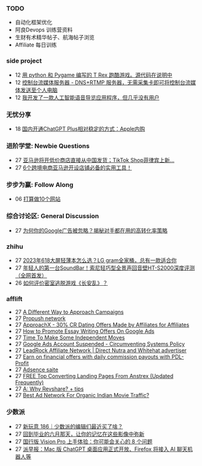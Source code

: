 ### TODO
-  自动化框架优化
-  阿良Devops 训练营资料
-  生财有术精华帖子、航海帖子浏览
-  Affiliate 每日训练

### side project
<!-- sideproject:START -->
-  12 [用 python 和 Pygame 编写的 T Rex 跑酷游戏。源代码在说明中](https://www.youtube.com/watch?v=pZySIXSelCA)
-  12 [控制台流媒体服务器 - DNS+RTMP 服务器，无需采集卡即可将控制台流媒体发送至个人电脑](https://github.com/Aioros/console-streaming-server)
-  12 [我开发了一款人工智能语音导览应用程序，但几乎没有用户](https://www.reddit.com/r/SideProject/comments/18gpp0e/ive_built_an_ai_audio_tour_app_but_have_almost_no/)<!-- sideproject:END -->


### 无忧分享
<!-- ruyo:START -->
-  18 [国内开通ChatGPT Plus相对稳定的方式：Apple内购](https://51.ruyo.net/18681.html)<!-- ruyo:END -->

### 进阶学堂: Newbie Questions
<!-- advertcn1:START -->
-  27 [亚马逊将开低价商店直接从中国发货；TikTok Shop菲律宾上新...](https://www.advertcn.com/thread-115511-1-1.html)
-  27 [6个跨境电商亚马逊开设店铺必备的实用工具！](https://www.advertcn.com/thread-115509-1-1.html)<!-- advertcn1:END -->

### 步步为赢: Follow Along
<!-- advertcn2:START -->
-  06 [打算做10个网站](https://www.advertcn.com/thread-115247-1-1.html)<!-- advertcn2:END -->

### 综合讨论区: General Discussion
<!-- advertcn3:START -->
-  27 [为何你的Google广告被忽略？揭秘对手都在用的高转化率策略](https://www.advertcn.com/thread-115514-1-1.html)<!-- advertcn3:END -->


### zhihu
<!-- zhihu:START -->
-  27 [2023年618大屏轻薄本怎么选？LG gram全家桶，总有一款适合你](http://zhuanlan.zhihu.com/p/632641888?utm_campaign=rss&utm_medium=rss&utm_source=rss&utm_content=title)
-  27 [年轻人的第一台SoundBar！索尼轻巧型全景声回音壁HT-S2000深度评测（全网首发）](http://zhuanlan.zhihu.com/p/630990296?utm_campaign=rss&utm_medium=rss&utm_source=rss&utm_content=title)
-  26 [如何评价密室逃脱游戏《长安乱》？](http://www.zhihu.com/question/563950552/answer/3045961312?utm_campaign=rss&utm_medium=rss&utm_source=rss&utm_content=title)<!-- zhihu:END -->

### afflift
<!-- afflift:START -->
-  27 [A Different Way to Approach Campaigns](https://afflift.com/f/threads/a-different-way-to-approach-campaigns.13363/)
-  27 [Propush network](https://afflift.com/f/threads/propush-network.13345/)
-  27 [ApproachX - 30% CR Dating Offers Made by Affiliates for Affiliates](https://afflift.com/f/threads/approachx-30-cr-dating-offers-made-by-affiliates-for-affiliates.9381/)
-  27 [How to Promote Essay Writing Offers On Google Ads](https://afflift.com/f/threads/how-to-promote-essay-writing-offers-on-google-ads.13362/)
-  27 [Time To Make Some Independent Moves](https://afflift.com/f/threads/time-to-make-some-independent-moves.13346/)
-  27 [Google Ads Account Suspended - Circumventing Systems Policy](https://afflift.com/f/threads/google-ads-account-suspended-circumventing-systems-policy.13337/)
-  27 [LeadRock Affiliate Network | Direct Nutra and Whitehat advertiser](https://afflift.com/f/threads/leadrock-affiliate-network-direct-nutra-and-whitehat-advertiser.12933/)
-  27 [Earn on financial offers with daily commission payouts with PDL-Profit](https://afflift.com/f/threads/earn-on-financial-offers-with-daily-commission-payouts-with-pdl-profit.13326/)
-  27 [Adsence saite](https://afflift.com/f/threads/adsence-saite.13351/)
-  27 [FREE Top Converting Landing Pages From Anstrex &lpar;Updated Frequently&rpar;](https://afflift.com/f/threads/free-top-converting-landing-pages-from-anstrex-updated-frequently.2596/)
-  27 [A: Why Revshare? + tips](https://afflift.com/f/threads/a-why-revshare-tips.10241/)
-  27 [Best Ad Network For Organic Indian Movie Traffic?](https://afflift.com/f/threads/best-ad-network-for-organic-indian-movie-traffic.13352/)<!-- afflift:END -->

### 少数派
<!-- sspai:START -->
-  27 [新玩意 186｜少数派的编辑们最近买了啥？](https://sspai.com/post/89993)
-  27 [回到毕业的六月那天，让你的记忆在这些影像中弥新](https://sspai.com/post/80318)
-  27 [国行版 Vision Pro 上手体验：你可能会关心的 8 个问题](https://sspai.com/post/89976)
-  27 [派早报：Mac 版 ChatGPT 桌面应用正式开放、Firefox 将接入 AI 聊天机器人等](https://sspai.com/post/89975)<!-- sspai:END -->
